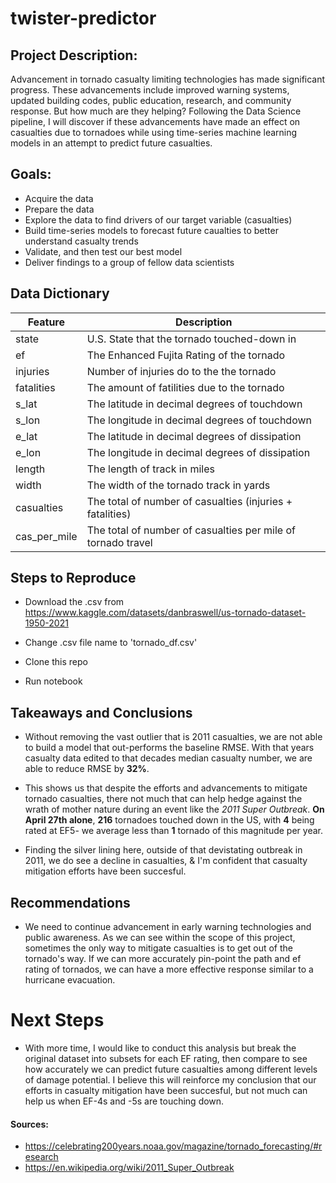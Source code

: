 # twister-predictor


## Project Description:

Advancement in tornado casualty limiting technologies has made significant progress. These advancements include improved warning systems, updated building codes, public education, research, and community response. But how much are they helping? Following the Data Science pipeline, I will discover if these advancements have made an effect on casualties due to tornadoes while using time-series machine learning models in an attempt to predict future casualties.

## Goals:

* Acquire the data
* Prepare the data 
* Explore the data to find drivers of our target variable (casualties)
* Build time-series models to forecast future caualties to better understand casualty trends
* Validate, and then test our best model
* Deliver findings to a group of fellow data scientists


## Data Dictionary

| Feature | Description |
| ------ | ----|
| state | U.S. State that the tornado touched-down in|
| ef | The Enhanced Fujita Rating of the tornado|
| injuries | Number of injuries do to the the tornado |
| fatalities | The amount of fatilities due to the tornado |
| s_lat | The latitude in decimal degrees of touchdown |
| s_lon | The longitude in decimal degrees of touchdown |
| e_lat | The latitude in decimal degrees of dissipation |
| e_lon | The longitude in decimal degrees of dissipation |
| length | The length of track in miles |
| width | The width of the tornado track in yards |
| casualties | The total of number of casualties (injuries + fatalities) |
| cas_per_mile | The total of number of casualties per mile of tornado travel |


## Steps to Reproduce

* Download the .csv from https://www.kaggle.com/datasets/danbraswell/us-tornado-dataset-1950-2021

* Change .csv file name to 'tornado_df.csv'

* Clone this repo

* Run notebook


## Takeaways and Conclusions


* Without removing the vast outlier that is 2011 casualties, we are not able to build a model that out-performs the baseline RMSE. With that years casualty data edited to that decades median casualty number, we are able to reduce RMSE by **32%**.


* This shows us that despite the efforts and advancements to mitigate tornado casualties, there not much that can help hedge against the wrath of mother nature during an event like the *2011 Super Outbreak*. **On April 27th alone**, **216** tornadoes touched down in the US, with **4** being rated at EF5- we average less than **1** tornado of this magnitude per year.


* Finding the silver lining here, outside of that devistating outbreak in 2011, we do see a decline in casualties, & I'm confident that casualty mitigation efforts have been succesful.

## Recommendations

* We need to continue advancement in early warning technologies and public awareness. As we can see within the scope of this project, sometimes the only way to mitigate casualties is to get out of the tornado's way. If we can more accurately pin-point the path and ef rating of tornados, we can have a more effective response similar to a hurricane evacuation. 

# Next Steps

* With more time, I would like to conduct this analysis but break the original dataset into subsets for each EF rating, then compare to see how accurately we can predict future casualties among different levels of damage potential. I believe this will reinforce my conclusion that our efforts in casualty mitigation have been succesful, but not much can help us when EF-4s and -5s are touching down.   

#### Sources: 
 - https://celebrating200years.noaa.gov/magazine/tornado_forecasting/#research
 - https://en.wikipedia.org/wiki/2011_Super_Outbreak
